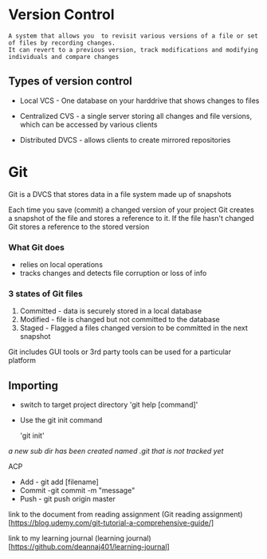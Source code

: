 # Version Control
    A system that allows you  to revisit various versions of a file or set of files by recording changes.
    It can revert to a previous version, track modifications and modifying individuals and compare changes

## Types of version control

- Local  VCS - One database on your harddrive that shows changes to files

- Centralized CVS - a single server storing all changes and file versions, which can be accessed by various clients

- Distributed DVCS - allows clients to create mirrored repositories

# Git

Git is a DVCS that stores data in a file system made up of snapshots

Each time you save (commit) a changed version of your project Git creates a snapshot of the file and stores a reference to it. If the file hasn't changed Git stores a reference to the stored version

### What Git does

- relies on local operations
- tracks changes and detects file corruption or loss of info

### 3 states of Git files

1. Committed - data is securely stored in a local database
1. Modified - file is changed but not committed to the database
1. Staged - Flagged a files changed version to be committed in the next snapshot

Git includes GUI tools or 3rd party tools can be used for a particular platform

## Importing

* switch to target project directory
    'git help [command]'

* Use the git init command

    'git init'

*a new sub dir has been created named .git that is not tracked yet*

ACP  
* Add - git add [filename]
* Commit -git commit -m "message"
* Push - git push origin master

link to the document from reading assignment
(Git reading assignment)[https://blog.udemy.com/git-tutorial-a-comprehensive-guide/]

link to my learning journal
(learning journal)[https://github.com/deannaj401/learning-journal]




